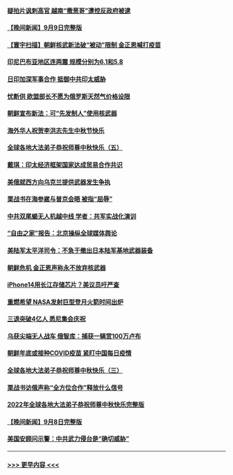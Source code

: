 #### [疑拍片讽刺高官 越南“撒葱哥”遭控反政府被逮](../pages/prog202/a103523382.md?t=09101601) 
#### [【晚间新闻】9月9日完整版](../pages/prog202/a103523244.md?t=09101601) 
#### [【寰宇扫描】朝鲜核武新法破“被动”限制 金正恩喊打疫苗](../pages/prog202/a103523288.md?t=09101601) 
#### [印尼巴布亚地区连两震 规模分别为6.1和5.8](../pages/prog202/a103523356.md?t=09101601) 
#### [日印加深军事合作 抵御中共印太威胁](../pages/prog202/a103523154.md?t=09101601) 
#### [忧断供 欧盟部长不愿为俄罗斯天然气价格设限](../pages/prog202/a103523152.md?t=09101601) 
#### [朝鲜宣布新法：可“先发制人”使用核武器](../pages/prog202/a103523157.md?t=09101601) 
#### [海外华人祝贺李洪志先生中秋节快乐](../pages/prog202/a103522945.md?t=09101601) 
#### [全球各地大法弟子恭祝师尊中秋快乐（五）](../pages/prog202/a103523117.md?t=09101601) 
#### [戴琪：印太经济框架国家达成贸易合作共识](../pages/prog202/a103523001.md?t=09101601) 
#### [美俄就西方向乌克兰提供武器发生争执](../pages/prog202/a103523024.md?t=09101601) 
#### [栗战书在海参崴与普京会晤 被指“屈辱”](../pages/prog202/a103522999.md?t=09101601) 
#### [中共双尾蝎无人机越中线 学者：共军实战化演训](../pages/prog202/a103522964.md?t=09101601) 
#### [“自由之家”报告：北京操纵全球媒体舆论](../pages/prog202/a103522952.md?t=09101601) 
#### [美陆军太平洋司令：不急于撤出日本陆军基地武器装备](../pages/prog202/a103522957.md?t=09101601) 
#### [朝鲜危机 金正恩声称永不放弃核武器](../pages/prog202/a103522956.md?t=09101601) 
#### [iPhone14用长江存储芯片？美议员吁严查](../pages/prog202/a103522859.md?t=09101601) 
#### [重燃希望 NASA发射巨型登月火箭时间出炉](../pages/prog202/a103522792.md?t=09101601) 
#### [三退突破4亿人 悉尼集会庆祝](../pages/prog202/a103522475.md?t=09101601) 
#### [乌获尖端无人战车 俄智库：捕获一辆赏100万卢布](../pages/prog202/a103522498.md?t=09101601) 
#### [朝鲜年底或接种COVID疫苗 紧盯中国每日疫情](../pages/prog202/a103522490.md?t=09101601) 
#### [全球各地大法弟子恭祝师尊中秋快乐（三）](../pages/prog202/a103522469.md?t=09101601) 
#### [栗战书访俄声称“全方位合作”释放什么信号](../pages/prog202/a103522401.md?t=09101601) 
#### [2022年全球各地大法弟子恭祝师尊中秋快乐完整版](../pages/prog202/a103521952.md?t=09101601) 
#### [【晚间新闻】9月8日完整版](../pages/prog202/a103521923.md?t=09101601) 
#### [美国安顾问示警：中共武力侵台是“确切威胁”](../pages/prog202/a103521922.md?t=09101601) 

----
#### [ >>> 更早内容 <<< ](../indexes/prog202-earlier.md)
